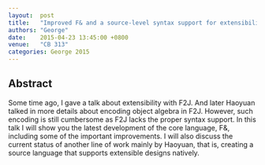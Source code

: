 ```yaml
--- 
layout:  post 
title:   "Improved F& and a source-level syntax support for extensibility"
authors: "George"
date:    2015-04-23 13:45:00 +0800
venue:   "CB 313"
categories: George 2015
--- 
```

## Abstract

Some time ago, I gave a talk about extensibility with F2J. And later
Haoyuan talked in more details about encoding object algebra in
F2J. However, such encoding is still cumbersome as F2J lacks the
proper syntax support. In this talk I will show you the latest
development of the core language, F&, including some of the important
improvements. I will also discuss the current status of another line
of work mainly by Haoyuan, that is, creating a source language that
supports extensible designs natively.

